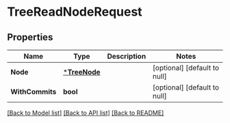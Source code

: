 # TreeReadNodeRequest

## Properties
Name | Type | Description | Notes
------------ | ------------- | ------------- | -------------
**Node** | [***TreeNode**](treeNode.md) |  | [optional] [default to null]
**WithCommits** | **bool** |  | [optional] [default to null]

[[Back to Model list]](../../README.md#documentation-for-models) [[Back to API list]](../../README.md#documentation-for-api-endpoints) [[Back to README]](../../README.md)


